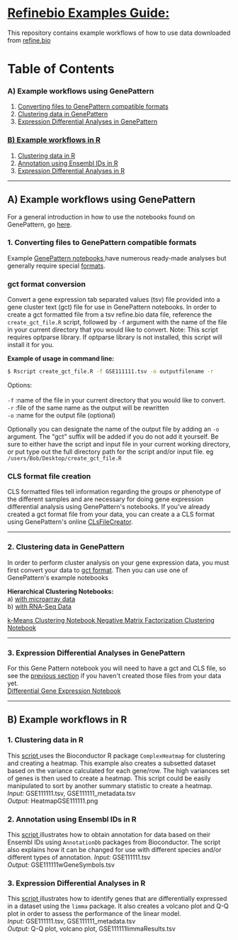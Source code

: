# <u>Refinebio Examples Guide: </u>
This repository contains example workflows of how to use data downloaded
from <a href="refine.bio.org"> refine.bio </a>

# Table of Contents

### A) Example workflows using GenePattern
  1. <a href="#convertfiles">Converting files to GenePattern compatible formats</a>  
  2. <a href="#gpcluster">Clustering data in GenePattern</a>  
  3. <a href="#gpdiffexp">Expression Differential Analyses in GenePattern

### B) Example workflows in R  
  1. <a href="#cluster">Clustering data in R</a>  
  2. <a href="#ensembl">Annotation using Ensembl IDs in R</a>  
  3. <a href="#diffexp">Expression Differential Analyses in R</a>   
---
## A) Example workflows using GenePattern

For a general introduction in how to use the notebooks found on GenePattern,
go <a href="http://genepattern-notebook.org/public-notebooks/">here</a>.

### 1. Converting files to GenePattern compatible formats
 <a name="convertfiles"></a>
Example <a href="http://genepattern-notebook.org/example-notebooks/"> GenePattern
notebooks </a> have numerous ready-made analyses but generally require special
<a href="http://software.broadinstitute.org/cancer/software/genepattern/file-formats-guideformats">
formats</a>.

### gct format conversion
Convert a gene expression tab separated values (tsv) file provided
into a gene cluster text (gct) file for use in GenePattern notebooks.
In order to create a gct formatted file from a tsv refine.bio data file,
reference the `create_gct_file.R` script, followed by `-f` argument with the name
of the file in your current directory that you would like to convert.
Note: This script requires optparse library. If optparse library is not
installed, this script will install it for you.

<b>Example of usage in command line:</b>  
 ```bash
 $ Rscript create_gct_file.R -f GSE111111.tsv -o outputfilename -r
 ```
Options:<br></br>
`-f` :name of the file in your current directory that you would like to convert.  
`-r` :file of the same name as the output will be rewritten  
`-o` :name for the output file (optional)  

Optionally you can designate the name of the output file by adding an `-o`
argument.
The "gct" suffix will be added if you do not add it yourself.
Be sure to either have the script and input file in your current working
directory, or put type out the full directory path for the script and/or input
file. eg `/users/Bob/Desktop/create_gct_file.R`

### CLS format file creation
CLS formatted files tell information regarding the groups or phenotype of the
different samples and are necessary for doing gene expression differential
analysis using GenePattern's notebooks. If you've already created a gct format
file from your data, you can create a a CLS format using GenePattern's online
<a href="http://genepattern.broadinstitute.org/gp/pages/index.jsf?lsid=urn:lsid:broad.mit.edu:cancer.software.genepattern.module.visualizer:00261:3">CLsFileCreator</a>.

---
### 2. Clustering data in GenePattern
 <a name="gpcluster"></a>
In order to perform cluster analysis on your gene expression data, you must
first convert your data to <a href="#convertfiles">gct format</a>. Then you can
use one of GenePattern's example notebooks

<b> Hierarchical Clustering Notebooks: </b>  
    a) <a href="https://notebook.genepattern.org/services/sharing/notebooks/23/preview/">
with microarray data</a>  
    b) <a href="https://notebook.genepattern.org/services/sharing/notebooks/24/preview/">
with RNA-Seq Data</a>    

<a href="https://notebook.genepattern.org/services/sharing/notebooks/25/preview/">
k-Means Clustering Notebook </a>      


<a href="https://notebook.genepattern.org/services/sharing/notebooks/26/preview/">
Negative Matrix Factorization Clustering Notebook</a>      

---    

### 3. Expression Differential Analyses in GenePattern
 <a name="gpdiffexp"></a>
 For this Gene Pattern notebook you will need to have a gct and CLS file, so see the
 <a href="#convertfiles">previous section</a> if you haven't created those files
 from your data yet.  
 <a href="https://notebook.genepattern.org/services/sharing/notebooks/22/preview/">
 Differential Gene Expression Notebook </a>

***
## B) Example workflows in R
### 1. Clustering data in R
<a name="cluster"></a>
This <a href="https://github.com/AlexsLemonade/refinebio-examples/blob/master/clustering_example.html">
script </a> uses the Bioconductor R package `ComplexHeatmap` for clustering and
creating a heatmap.
This example also creates a subsetted dataset based on the variance calculated
for each gene/row.
The high variances set of genes is then used to create a heatmap.
This script could be easily manipulated to sort by another summary statistic to
create a heatmap.  
*Input:* GSE111111.tsv, GSE111111_metadata.tsv    
*Output:* HeatmapGSE111111.png  

### 2. Annotation using Ensembl IDs in R
<a name="ensembl"></a>
This  <a href="https://github.com/AlexsLemonade/refinebio-examples/blob/master/ensembl_id_convert.html">
script </a> illustrates how to obtain annotation for data based on their Ensembl
IDs using `AnnotationDb` packages from Bioconductor.
The script also explains how it can be changed for use with different species
and/or different types of annotation.
*Input:* GSE111111.tsv  
*Output:* GSE111111wGeneSymbols.tsv  

### 3. Expression Differential Analyses in R
<a name="diffexp"></a>
This  <a href="https://github.com/AlexsLemonade/refinebio-examples/blob/master/gene_DE.html">
script </a> illustrates how to identify genes that are differentially expressed
in a dataset using the `limma` package.
It also creates a volcano plot and Q-Q plot in order to assess the performance
of the linear model.    
*Input:* GSE111111.tsv, GSE111111_metadata.tsv    
*Output:* Q-Q plot, volcano plot, GSE111111limmaResults.tsv  
